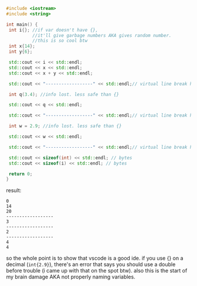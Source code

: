 ```cpp
#include <iostream>
#include <string>

int main() {
 int i{}; //if var doesn't have {}, 
          //it'll give garbage numbers AKA gives random number.
          //this is so cool btw
 int x{14};
 int y{6};

 std::cout << i << std::endl;
 std::cout << x << std::endl;
 std::cout << x + y << std::endl;

 std::cout << "------------------" << std::endl;// virtual line break here~

 int q(3.4); //info lost. less safe than {}

 std::cout << q << std::endl; 

 std::cout << "------------------" << std::endl;// virtual line break here~

 int w = 2.9; //info lost. less safe than {}

 std::cout << w << std::endl; 

 std::cout << "------------------" << std::endl;// virtual line break here~

 std::cout << sizeof(int) << std::endl; // bytes
 std::cout << sizeof(i) << std::endl; // bytes

 return 0;
}
```

result:
```
0
14
20
------------------
3
------------------
2
------------------
4
4
```
so the whole point is to show that vscode is a good ide. if you use {} on a decimal (`int{2.9}`), there's an error that says you should use a double before trouble (i came up with that on the spot btw). also this is the start of my brain damage AKA not properly naming variables.
